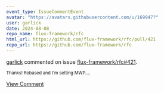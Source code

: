 ```yaml
---
event_type: IssueCommentEvent
avatar: "https://avatars.githubusercontent.com/u/169947?"
user: garlick
date: 2024-08-08
repo_name: flux-framework/rfc
html_url: https://github.com/flux-framework/rfc/pull/421
repo_url: https://github.com/flux-framework/rfc
---
```


<a href='https://github.com/garlick' target='_blank'>garlick</a> commented on issue <a href='https://github.com/flux-framework/rfc/pull/421' target='_blank'>flux-framework/rfc#421</a>.

<small>Thanks!  Rebased and I'm setting MWP....</small>

<a href='https://github.com/flux-framework/rfc/pull/421' target='_blank'>View Comment</a>